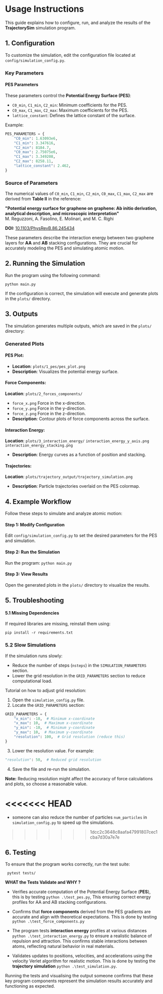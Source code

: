 # **Usage Instructions** 
This guide explains how to configure, run, and analyze the results of the **TrajectorySim** simulation program.

## **1. Configuration**

To customize the simulation, edit the configuration file located at `config/simulation_config.py`.

### **Key Parameters**

#### **PES Parameters**
These parameters control the **Potential Energy Surface (PES)**:
- `C0_min`, `C1_min`, `C2_min`: Minimum coefficients for the PES.
- `C0_max`, `C1_max`, `C2_max`: Maximum coefficients for the PES.
- `lattice_constant`: Defines the lattice constant of the surface.

Example:
```python
PES_PARAMETERS = {
    "C0_min": 1.63093e6,
    "C1_min": 3.347616,
    "C2_min": 8184.7,
    "C0_max": 2.75075e6,
    "C1_max": 3.349208,
    "C2_max": 8258.11,
    "lattice_constant": 2.462,
}
```
### **Source of Parameters**

The numerical values of `C0_min`, `C1_min`, `C2_min`, `C0_max`, `C1_max`, `C2_max` are derived from **Table II** in the reference:

**"Potential energy surface for graphene on graphene: Ab initio derivation, analytical description, and microscopic interpretation"**  
M. Reguzzoni, A. Fasolino, E. Molinari, and M. C. Righi  

**DOI:** [10.1103/PhysRevB.86.245434](https://doi.org/10.1103/PhysRevB.86.245434)

These parameters describe the interaction energy between two graphene layers for **AA** and **AB** stacking configurations. They are crucial for accurately modeling the PES and simulating atomic motion.



## 2. Running the Simulation
Run the program using the following command:

```python main.py```

If the configuration is correct, the simulation will execute and generate plots in the ```plots/``` directory.

## 3. Outputs
The simulation generates multiple outputs, which are saved in the ```plots/``` directory:

### Generated Plots
 #### PES Plot:
* ****Location****: ```plots/1_pes/pes_plot.png```
* **Description**: Visualizes the potential energy surface.

#### Force Components:
****Location****: ```plots/2_forces_components/```
* ```force_x.png``` Force in the x-direction.
* ```force_y.png``` Force in the y-direction. 
* ```force_z.png``` Force in the z-direction.
* **Description**: Contour plots of force components across the surface.

#### Interaction Energy:
**Location**: ```plots/3_interaction_energy/```
```interaction_energy_y_axis.png```  
```interaction_energy_stacking.png```
* **Description**: Energy curves as a function of position and stacking.

#### Trajectories:
**Location**: ```plots/trajectory_output/trajectory_simulation.png```
* **Description**: Particle trajectories overlaid on the PES colormap.

## 4. Example Workflow
Follow these steps to simulate and analyze atomic motion:

#### Step 1: Modify Configuration
Edit ```config/simulation_config.py``` to set the desired parameters for the PES and simulation.

#### Step 2: Run the Simulation
Run the program:
```python main.py```
#### Step 3: View Results
Open the generated plots in the ```plots/``` directory to visualize the results.

## 5. Troubleshooting
#### 5.1 Missing Dependencies
If required libraries are missing, reinstall them using:

```pip install -r requirements.txt```


### **5.2 Slow Simulations**

If the simulation runs slowly:

- Reduce the number of steps (`nsteps`) in the `SIMULATION_PARAMETERS` section.  
- Lower the grid resolution in the `GRID_PARAMETERS` section to reduce computational load.

Tutorial on how to adjust grid resolution:

1. Open the `simulation_config.py` file.
2. Locate the `GRID_PARAMETERS` section:

```Python
GRID_PARAMETERS = {
    "x_min": -10,  # Minimum x-coordinate
    "x_max": 10,  # Maximum x-coordinate
    "y_min": -10,  # Minimum y-coordinate
    "y_max": 10,  # Maximum y-coordinate
    "resolution": 100,  # Grid resolution (reduce this)
}
```
3. Lower the resolution value. For example:
```Python
"resolution": 50,  # Reduced grid resolution
```
4. Save the file and re-run the simulation.

**Note:**  Reducing resolution might affect the accuracy of force calculations and plots, so choose a reasonable value.

<<<<<<< HEAD
=======
- someone can also reduce the number of particles `num_particles` in `simulation_config.py` to speed up the simulations.


>>>>>>> 1dcc2c3648c8aafa47991807cec1cba7d30a7e7e
## 6. Testing
To ensure that the program works correctly, run the test suite:

``` pytest tests/```

**WHAT the Tests Validate and WHY ?**

* Verifies accurate computation of the Potential Energy Surface (**PES**), this is by testing ```python .\test_pes.py```, This ensuring correct energy profiles for AA and AB stacking configurations.

* Confirms that **force components** derived from the PES gradients are accurate and align with theoretical expectations. This is done by testing ```python .\test_force_components.py```
* The program tests **interaction energy** profiles at various distances ```python .\test_interaction_energy.py``` to ensure a realistic balance of repulsion and attraction. This confirms stable interactions between atoms, reflecting natural behavior in real materials.
* Validates updates to positions, velocities, and accelerations using the velocity Verlet algorithm for realistic motion. This is done by testing the **trajectory simulation** ```python .\test_simulation.py```.

Running the tests and visualising the output someone confirms that these key program components represent the simulation results accurately and functioning as expected.
